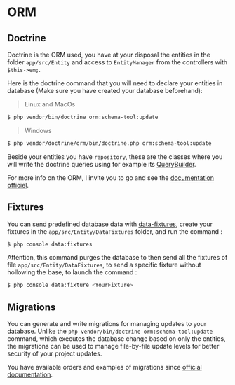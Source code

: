# ORM

## Doctrine

Doctrine is the ORM used, you have at your disposal the entities in the folder `app/src/Entity` and access to `EntityManager` from the controllers with `$this->em;`.

Here is the doctrine command that you will need to declare your entities in database (Make sure you have created your database beforehand):
> Linux and MacOs
``` bash
$ php vendor/bin/doctrine orm:schema-tool:update
```
> Windows
``` bash
$ php vendor/doctrine/orm/bin/doctrine.php orm:schema-tool:update
```

Beside your entities you have `repository`, these are the classes where you will write the doctrine queries using for example its [QueryBuilder](https://www.doctrine-project.org/projects/doctrine-orm/en/2.7/reference/query-builder.html#the-querybuilder).

For more info on the ORM, I invite you to go and see the [documentation officiel](http://docs.doctrine-project.org/projects/doctrine-orm/en/latest/).

## Fixtures

You can send predefined database data with [data-fixtures](https://github.com/doctrine/data-fixtures), create your fixtures in the `app/src/Entity/DataFixtures` folder, and run the command :

``` bash
$ php console data:fixtures
```

Attention, this command purges the database to then send all the fixtures of file `app/src/Entity/DataFixtures`, to send a specific fixture without hollowing the base, to launch the command :

``` bash
$ php console data:fixture <YourFixture>
```

## Migrations

You can generate and write migrations for managing updates to your database. Unlike the `php vendor/bin/doctrine orm:schema-tool:update` command, which executes the database change based on only the entities, the migrations can be used to manage file-by-file update levels for better security of your project updates.

You have available orders and examples of migrations since [official documentation](https://www.doctrine-project.org/projects/doctrine-migrations/en/2.1/reference/migration-classes.html#migration-classes).
